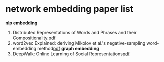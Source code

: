 network embedding paper list
===
**nlp embedding**
1. Distributed Representations of Words and Phrases and their Compositionality.[pdf](https://papers.nips.cc/paper/5021-distributed-representations-of-words-and-phrases-and-their-compositionality.pdf)
2. word2vec Explained: deriving Mikolov et al.'s negative-sampling word-embedding method[pdf](https://arxiv.org/pdf/1402.3722.pdf)
**graph embedding**
1. DeepWalk: Online Learning of Social Representations[pdf](https://arxiv.org/pdf/1403.6652.pdf)
